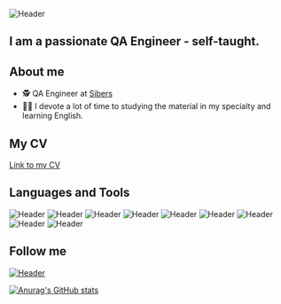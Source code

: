 ![Header](https://github.com/biryukv96/biryukv96/blob/main/assets/undefined%20-%20Imgur%20(1).gif)
## I am a passionate QA Engineer - self-taught.

## About me

- 🕵 QA Engineer at [Sibers](https://sibers.com/)
- 👨‍💻 I devote a lot of time to studying the material in my specialty and learning English.

## My CV
[Link to my CV](https://drive.google.com/file/d/1ECijE70zahw_6t9-f7Tu-PcEbme2DZuZ/view?usp=sharing)

## Languages and Tools
![Header](https://img.shields.io/badge/Trello-090909?style=for-the-badge&logo=Trello)
![Header](https://img.shields.io/badge/Postman-090909?style=for-the-badge&logo=Postman)
![Header](https://img.shields.io/badge/Swagger-090909?style=for-the-badge&logo=Swagger)
![Header](https://img.shields.io/badge/MySQL-090909?style=for-the-badge&logo=MySQL)
![Header](https://img.shields.io/badge/DevTools-090909?style=for-the-badge&logo=GoogleChrome)
![Header](https://img.shields.io/badge/Figma-090909?style=for-the-badge&logo=Figma)
![Header](https://img.shields.io/badge/Xcode-090909?style=for-the-badge&logo=Xcode)
![Header](https://img.shields.io/badge/Appium-090909?style=for-the-badge&logo=GoogleChrome)
![Header](https://img.shields.io/badge/CharlesProxy-090909?style=for-the-badge)

## Follow me
[![Header](https://img.shields.io/badge/LinkedIn-090909?style=for-the-badge&logo=LinkedIn)](https://www.linkedin.com/in/vasily-biryuk-65102424b/?locale=en_US)

[![Anurag's GitHub stats](https://github-readme-stats.vercel.app/api?username=biryukv96&show_icons=true&theme=dracula)](https://github.com/anuraghazra/github-readme-stats)